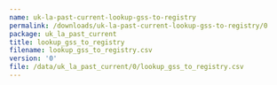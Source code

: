 ```yaml
---
name: uk-la-past-current-lookup-gss-to-registry
permalink: /downloads/uk-la-past-current-lookup-gss-to-registry/0
package: uk_la_past_current
title: lookup_gss_to_registry
filename: lookup_gss_to_registry.csv
version: '0'
file: /data/uk_la_past_current/0/lookup_gss_to_registry.csv
---
```

